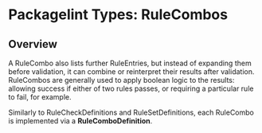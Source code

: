 # Packagelint Types: RuleCombos

## Overview

A RuleCombo also lists further RuleEntries, but instead of expanding them before validation, it can combine or
reinterpret their results after validation. RuleCombos are generally used to apply boolean logic to the results:
allowing success if either of two rules passes, or requiring a particular rule to fail, for example.

Similarly to RuleCheckDefinitions and RuleSetDefinitions, each RuleCombo is implemented via a **RuleComboDefinition**.
